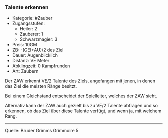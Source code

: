 ### Talente erkennen

- Kategorie: #Zauber
- Zugangsstufen:
  - Heiler: 2
  - Zauberer: 1
  - Schwarzmagier: 3
- Preis: 10GM
- ZB: -(GEI+AU)/2 des Ziel
- Dauer: Augenblicklich
- Distanz: VE Meter
- Abklingzeit: 0 Kampfrunden
- Art: Zaubern

Der ZAW erkennt VE/2 Talente des Ziels, angefangen mit jenen, in denen das Ziel die meisten Ränge besitzt.

Bei einem Gleichstand entscheidet der Spielleiter, welches der ZAW sieht.

Alternativ kann der ZAW auch gezielt bis zu VE/2 Talente abfragen und so erkennen, ob das Ziel über diese Talente verfügt, und wenn ja, mit welchem Rang.

---

Quelle: Bruder Grimms Grimmoire 5
